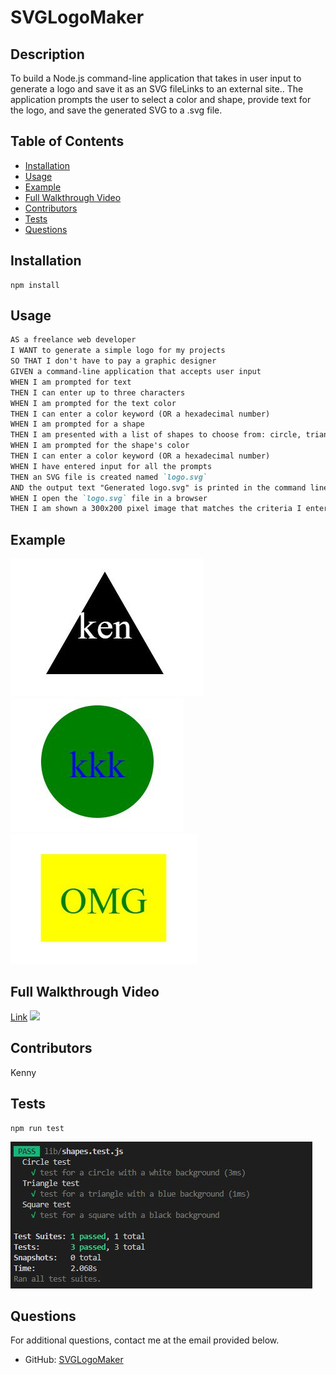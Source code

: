 # SVGLogoMaker

## Description

To build a Node.js command-line application that takes in user input to generate a logo and save it as an SVG fileLinks to an external site.. The application prompts the user to select a color and shape, provide text for the logo, and save the generated SVG to a .svg file.

## Table of Contents

- [Installation](#Installation)
- [Usage](#Usage)
- [Example](#Example)
- [Full Walkthrough Video](#full-walkthrough-video)
- [Contributors](#Contributors)
- [Tests](#Tests)
- [Questions](#Questions)

## Installation

```
npm install
```

## Usage

```md
AS a freelance web developer
I WANT to generate a simple logo for my projects
SO THAT I don't have to pay a graphic designer
GIVEN a command-line application that accepts user input
WHEN I am prompted for text
THEN I can enter up to three characters
WHEN I am prompted for the text color
THEN I can enter a color keyword (OR a hexadecimal number)
WHEN I am prompted for a shape
THEN I am presented with a list of shapes to choose from: circle, triangle, and square
WHEN I am prompted for the shape's color
THEN I can enter a color keyword (OR a hexadecimal number)
WHEN I have entered input for all the prompts
THEN an SVG file is created named `logo.svg`
AND the output text "Generated logo.svg" is printed in the command line
WHEN I open the `logo.svg` file in a browser
THEN I am shown a 300x200 pixel image that matches the criteria I entered
```

## Example

![](./images/ex1.jpg)
![](./images/ex2.jpg)
![](./images/ex3.jpg)

## Full Walkthrough Video
[Link](https://drive.google.com/file/d/1mvxSQzJLF7AJp9s2lE09-I2wTMfrBHRU/view)
![](./images/runthough.gif)

## Contributors

Kenny

## Tests

```
npm run test
```

![](./images/test.jpg)

## Questions

For additional questions, contact me at the email provided below.

- GitHub: [SVGLogoMaker](https://github.com/KennyZhang12138/SVGLogoMaker/tree/main)
